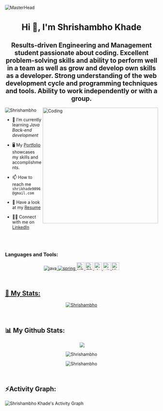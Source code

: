 ![MasterHead](https://scand.com/wp-content/uploads/2020/05/Java-KV2.jpg)

<h1 align="center">Hi 👋, I'm Shrishambho Khade</h1>
<h2 align="center">Results-driven Engineering and Management student passionate about coding. Excellent problem-solving skills and ability to perform well in a team as well as grow and develop own skills as a developer. Strong understanding of the web development cycle and programming techniques and tools. Ability to work independently or with a group.
</h2>

<img align="right" alt="Coding" width="380" src="https://camo.githubusercontent.com/40165a147c3dcea0fa1db780bb533fc5f98546ccfb9d5d05ddb2f429277f5348/68747470733a2f2f616e616c7974696373696e6469616d61672e636f6d2f77702d636f6e74656e742f75706c6f6164732f323031382f31322f646576656c6f7065722d6472696262626c652e676966"/>

<p align="left"> <img src="https://komarev.com/ghpvc/?username=Shrishambho&label=Profile%20views&color=0e75b6&style=flat" alt="Shrishambho" /> </p>

- 🌱 I’m currently learning *Java Back-end development*


- 🖥️ My <a target="_blank" href="https://shrishambho.github.io/">Portfolio</a> showcases my skills and accomplishments.

- 📫 How to reach me `shrikhade9096@gmail.com`

- 📄 Have a look at my [Resume](https://drive.google.com/file/d/1kyy_c9wtbkWuhIajWRK9VOe0W0TLk5hr/view?usp=share_link)

- 👨‍💻 Connect with me on [LinkedIn](https://www.linkedin.com/in/shrishambho-khade-a6a447227/)

<!-- - 💬 ask me about Java

- 😄 Pronouns: He/His -->


<br>
<br>

<h3 align="left">Languages and Tools:</h3>
<p align="center"><img src="https://img.shields.io/badge/java-%23ED8B00.svg?style=for-the-badge&logo=java&logoColor=white" alt="java" /><a href="https://www.java.com" target="_blank" rel="noreferrer"> <img src="https://img.shields.io/badge/spring-%236DB33F.svg?style=for-the-badge&logo=spring&logoColor=white" alt="spring" /> </a><a href="https://www.java.com" target="_blank" rel="noreferrer"> <img src="https://img.shields.io/badge/HTML5-282C34?logo=html5&logoColor=E34F26" alt="HTML5 logo" title="HTML5" height="25" /> </a><a href="https://www.java.com" target="_blank" rel="noreferrer"> <img src="https://img.shields.io/badge/CSS3-282C34?logo=css3&logoColor=1572B6" alt="CSS3 logo" title="CSS3" height="25" /> </a><a href="https://www.java.com" target="_blank" rel="noreferrer"> <img src="https://img.shields.io/badge/JavaScript-282C34?logo=javascript&logoColor=F7DF1E" alt="JavaScript logo" title="JavaScript" height="25" /> </a><a href="https://www.java.com" target="_blank" rel="noreferrer"> <a href="https://www.java.com" target="_blank" rel="noreferrer"> <img src="https://img.shields.io/badge/git-282C34?logo=git&logoColor=F05032" alt="git logo" title="git" height="25" /> </a><a href="https://www.java.com" target="_blank" rel="noreferrer"> <img src="https://img.shields.io/badge/VS%20Code-282C34?logo=visual-studio-code&logoColor=007ACC" alt="Visual Studio Code logo" title="Visual Studio Code" height="25" /> </p>

<br>

<h2 align="left">📄 My Stats:</h2>

<p align="center"> <a href="https://github.com/ryo-ma/github-profile-trophy"><img src="https://github-profile-trophy.vercel.app/?username=Shrishambho" alt="Shrishambho" /></a> </p>

<br>

<h2 align="left">📊 My Github Stats:</h2>

<p align="center">&nbsp;<img align="center" src="https://github-readme-stats.vercel.app/api/top-langs/?username=Shrishambho" /></p>
<p align="center"><img align="center" src="https://github-readme-stats.vercel.app/api?username=Shrishambho&show_icons=true" alt="Shrishambho" /></p>

<p align="center"><img align="center" src="https://github-readme-streak-stats.herokuapp.com/?user=Shrishambho" alt="Shrishambho" /></p>

<br>
<h2 align="left">⚡Activity Graph:</h2>
  <a><img alt="Shrishambho Khade's Activity Graph" src="https://github-readme-activity-graph.cyclic.app/graph?username=Shrishambho&theme=react-dark&hide_border=true" /></a>

<br>

